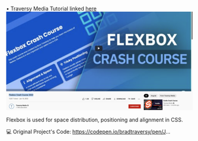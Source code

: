 


&bull; Traversy Media Tutorial linked [here](https://www.youtube.com/watch?v=3YW65K6LcIA)
![Screenshot](img/FlexboxTutorialScreenshot4Readme.png)

Flexbox is used for space distribution, positioning and alignment in CSS.

💻  Original Project's Code:
https://codepen.io/bradtraversy/pen/J...
